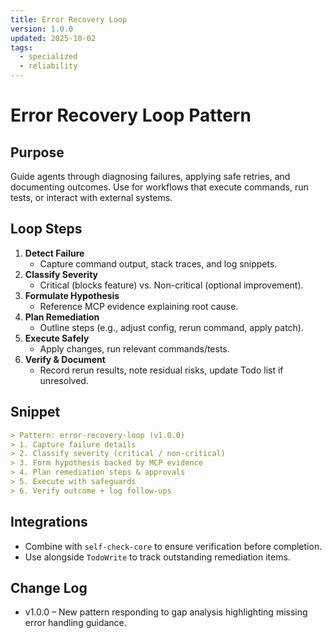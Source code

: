 ```yaml
---
title: Error Recovery Loop
version: 1.0.0
updated: 2025-10-02
tags:
  - specialized
  - reliability
---
```


# Error Recovery Loop Pattern

## Purpose
Guide agents through diagnosing failures, applying safe retries, and documenting outcomes. Use for workflows that execute commands, run tests, or interact with external systems.

## Loop Steps

1. **Detect Failure**
   - Capture command output, stack traces, and log snippets.
2. **Classify Severity**
   - Critical (blocks feature) vs. Non-critical (optional improvement).
3. **Formulate Hypothesis**
   - Reference MCP evidence explaining root cause.
4. **Plan Remediation**
   - Outline steps (e.g., adjust config, rerun command, apply patch).
5. **Execute Safely**
   - Apply changes, run relevant commands/tests.
6. **Verify & Document**
   - Record rerun results, note residual risks, update Todo list if unresolved.

## Snippet

```markdown
> Pattern: error-recovery-loop (v1.0.0)
> 1. Capture failure details
> 2. Classify severity (critical / non-critical)
> 3. Form hypothesis backed by MCP evidence
> 4. Plan remediation steps & approvals
> 5. Execute with safeguards
> 6. Verify outcome + log follow-ups
```

## Integrations
- Combine with `self-check-core` to ensure verification before completion.
- Use alongside `TodoWrite` to track outstanding remediation items.

## Change Log
- v1.0.0 – New pattern responding to gap analysis highlighting missing error handling guidance.
